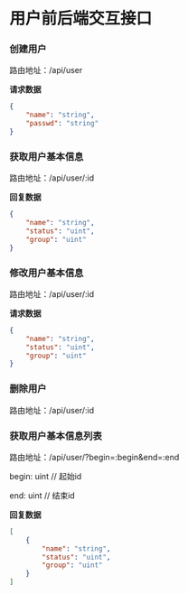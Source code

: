 # 用户前后端交互接口

### 创建用户

路由地址：/api/user

**请求数据**

```json
{
    "name": "string",
    "passwd": "string"
}
```



### 获取用户基本信息

路由地址：/api/user/:id

**回复数据**

```json
{
	"name": "string",
	"status": "uint",
	"group": "uint"
}
```



### 修改用户基本信息

路由地址：/api/user/:id

**请求数据**

```json
{
    "name": "string",
    "status": "uint",
    "group": "uint"
}
```



### 删除用户

路由地址：/api/user/:id



### 获取用户基本信息列表

路由地址：/api/user/?begin=:begin&end=:end

begin:	 uint	// 起始id

end:		uint	// 结束id

**回复数据**

```json
[
    {
        "name": "string",
        "status": "uint",
        "group": "uint"
	}
]

```

